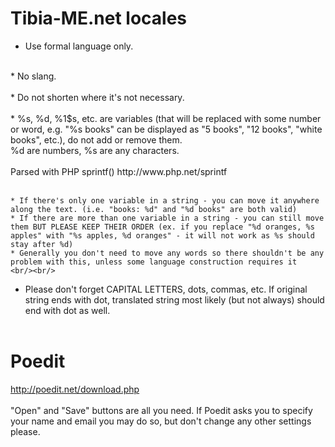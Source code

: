 # Tibia-ME.net locales

* Use formal language only.<br/>
<br/>
* No slang.<br/>
<br/>
* Do not shorten where it's not necessary.<br/>
<br/>
* %s, %d, %1$s, etc. are variables (that will be replaced with some number or word, e.g. "%s books" can be displayed as "5 books", "12 books", "white books", etc.), do not add or remove them.<br/>
%d are numbers, %s are any characters.<br/><br/>
Parsed with PHP sprintf() http://www.php.net/sprintf<br/><br/>

    * If there's only one variable in a string - you can move it anywhere along the text. (i.e. "books: %d" and "%d books" are both valid)
    * If there are more than one variable in a string - you can still move them BUT PLEASE KEEP THEIR ORDER (ex. if you replace "%d oranges, %s apples" with "%s apples, %d oranges" - it will not work as %s should stay after %d)
    * Generally you don't need to move any words so there shouldn't be any problem with this, unless some language construction requires it
    <br/><br/>
* Please don't forget CAPITAL LETTERS, dots, commas, etc. If original string ends with dot, translated string most likely (but not always) should end with dot as well.
  <br/><br/>

# Poedit
http://poedit.net/download.php
<br/><br/>
"Open" and "Save" buttons are all you need. If Poedit asks you to specify your name and email you may do so, but don't change any other settings please.